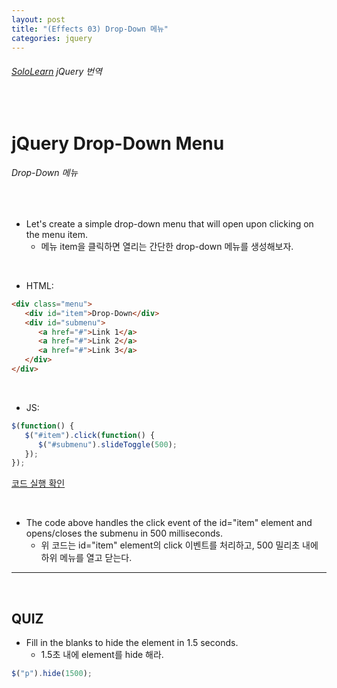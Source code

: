 ```yaml
---
layout: post
title: "(Effects 03) Drop-Down 메뉴"
categories: jquery
---
```


###### [SoloLearn](https://www.sololearn.com/) jQuery 번역

<br>

# jQuery Drop-Down Menu

###### Drop-Down 메뉴

<br>

- Let's create a simple drop-down menu that will open upon clicking on the menu item.
  - 메뉴 item을 클릭하면 열리는 간단한 drop-down 메뉴를 생성해보자.

<br>

- HTML:

```html
<div class="menu">
   <div id="item">Drop-Down</div>
   <div id="submenu">
      <a href="#">Link 1</a>
      <a href="#">Link 2</a>
      <a href="#">Link 3</a>
   </div>
</div>
```

<br>

- JS:

```js
$(function() {
   $("#item").click(function() {
      $("#submenu").slideToggle(500);
   });
});
```

[코드 실행 확인](https://code.sololearn.com/1143/#js)

<br>

- The code above handles the click event of the id="item" element and opens/closes the submenu in 500 milliseconds.
  - 위 코드는 id="item" element의 click 이벤트를 처리하고, 500 밀리초 내에 하위 메뉴를 열고 닫는다.

------

<br>

## QUIZ

- Fill in the blanks to hide the element in 1.5 seconds.
  - 1.5초 내에 element를 hide 해라.

```js
$("p").hide(1500);
```

<br>